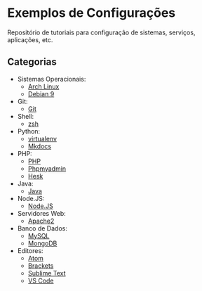 Exemplos de Configurações
=========================

Repositório de tutoriais para configuração de sistemas, serviços, aplicações, etc.

## Categorias

- Sistemas Operacionais:
	- [Arch Linux](sistema-operacional/arch-linux.md)
	- [Debian 9](sistema-operacional/debian9.md)
- Git:
	- [Git](git/git.md)
- Shell:
	- [zsh](shell/zsh.md)
- Python:
	- [virtualenv](python/virtualenv.md)
	- [Mkdocs](python/mkdocs.md)
- PHP:
	- [PHP](php/php.md)
	- [Phpmyadmin](php/phpmyadmin.md)
	- [Hesk](php/hesk.md)
- Java:
	- [Java](java/jre.md)
- Node.JS:
	- [Node.JS](nodejs/nodejs.md)
- Servidores Web:
	- [Apache2](servidores-web/apache.md)
- Banco de Dados:
	- [MySQL](banco-de-dados/mysql.md)
	- [MongoDB](banco-de-dados/mongodb.md)
- Editores:
	- [Atom](editores-de-codigo/atom.md)
	- [Brackets](editores-de-codigo/brackets.md)
	- [Sublime Text](editores-de-codigo/sublime-text.md)
	- [VS Code](editores-de-codigo/vs-code.md)
